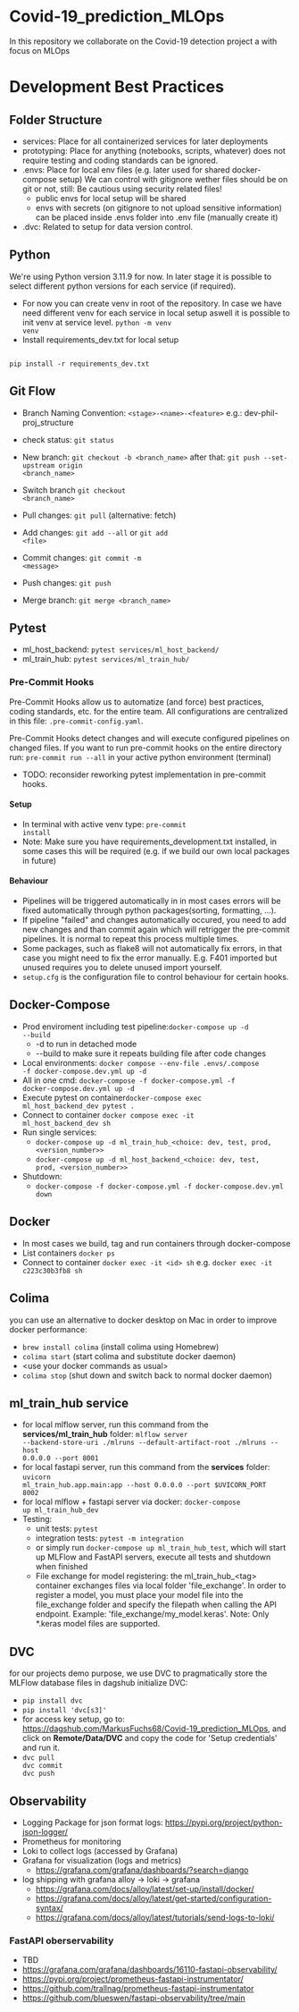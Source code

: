 # Covid-19_prediction_MLOps

In this repository we collaborate on the Covid-19 detection project a with focus on MLOps

# Development Best Practices

## Folder Structure
- services: Place for all containerized services for later deployments
- prototyping: Place for anything (notebooks, scripts, whatever) does not require testing and coding standards can be ignored.
- .envs: Place for local env files (e.g. later used for shared docker-compose setup) We can control with gitignore wether files should be on git or not, still: Be cautious using security related files!
  * public envs for local setup will be shared
  * envs with secrets (on gitignore to not upload sensitive information) can be placed inside .envs folder into .env file (manually create it)
- .dvc: Related to setup for data version control.

## Python
We're using Python version 3.11.9 for now.
In later stage it is possible to select different python versions for each service (if required).

- For now you can create venv in root of the repository. In case we have need different venv for each service in local setup aswell it is possible to init venv at service level. <code>python -m venv venv</code>
- Install requirements_dev.txt for local setup
<code>
pip install -r requirements_dev.txt
</code>

## Git Flow

- Branch Naming Convention: <code>\<stage>-\<name>-\<feature></code> e.g.: dev-phil-proj_structure

- check status: <code>git status</code>
- New branch: <code>git checkout -b \<branch_name\></code> after that: <code>git push --set-upstream origin \<branch_name\></code>
- Switch branch <code>git checkout \<branch_name\></code>
- Pull changes: <code>git pull</code> (alternative: fetch)
- Add changes: <code>git add --all</code> or <code>git add \<file\></code>
- Commit changes: <code>git commit -m \<message\></code>
- Push changes: <code>git push</code>
- Merge branch: <code>git merge \<branch_name\></code>

## Pytest
- ml_host_backend: <code>pytest services/ml_host_backend/</code>
- ml_train_hub: <code>pytest services/ml_train_hub/</code>

### Pre-Commit Hooks
Pre-Commit Hooks allow us to automatize (and force) best practices, coding standards, etc. for the entire team. All configurations are centralized in this file: <code>.pre-commit-config.yaml</code>.

Pre-Commit Hooks detect changes and will execute configured pipelines on changed files. If you want to run pre-commit hooks on the entire directory run: <code>pre-commit run --all</code> in your active python environment (terminal)

- TODO: reconsider reworking pytest implementation in pre-commit hooks.

#### Setup
- In terminal with active venv type: <code>pre-commit install</code>
- Note: Make sure you have requirements_development.txt installed, in some cases this will be required (e.g. if we build our own local packages in future)

#### Behaviour
- Pipelines will be triggered automatically in in most cases errors will be fixed automatically through python packages(sorting, formatting, ...).
- If pipeline "failed" and changes automatically occured, you need to add new changes and than commit again which will retrigger the pre-commit pipelines. It is normal to repeat this process multiple times.
- Some packages, such as flake8 will not automatically fix errors, in that case you might need to fix the error manually. E.g. F401 imported but unused requires you to delete unused import yourself.
- <code>setup.cfg</code> is the configuration file to control behaviour for certain hooks.

## Docker-Compose
- Prod enviroment including test pipeline:<code>docker-compose up -d --build</code>
  * -d to run in detached mode
  * --build to make sure it repeats building file after code changes
- Local environments: <code>docker compose --env-file .envs/.compose -f docker-compose.dev.yml up -d</code>
- All in one cmd: <code>docker-compose -f docker-compose.yml -f docker-compose.dev.yml up -d</code>
- Execute pytest on container<code>docker-compose exec ml_host_backend_dev pytest .</code>
- Connect to container <code>docker compose exec -it ml_host_backend_dev sh</code>
- Run single services:
  * <code>docker-compose up -d ml_train_hub_\<choice: dev, test, prod, <version_number>></code>
  * <code>docker-compose up -d ml_host_backend_\<choice: dev, test, prod, <version_number>></code>
- Shutdown:
  * <code>docker-compose -f docker-compose.yml -f docker-compose.dev.yml down</code>

## Docker
- In most cases we build, tag and run containers through docker-compose
- List containers <code>docker ps</code>
- Connect to container <code>docker exec -it \<id\> sh</code> e.g. <code>docker exec -it c223c30b3fb8 sh</code>

## Colima
you can use an alternative to docker desktop on Mac in order to improve docker performance:
- <code>brew install colima</code> (install colima using Homebrew)
- <code>colima start</code> (start colima and substitute docker daemon)
- \<use your docker commands as usual>
- <code>colima stop</code> (shut down and switch back to normal docker daemon)

## ml_train_hub service
- for local mlflow server, run this command from the **services/ml_train_hub** folder: <code>mlflow server --backend-store-uri ./mlruns --default-artifact-root ./mlruns --host 0.0.0.0 --port 8001</code>
- for local fastapi server, run this command from the **services** folder: <code>uvicorn ml_train_hub.app.main:app --host 0.0.0.0 --port $UVICORN_PORT 8002</code>
- for local mlflow + fastapi server via docker: <code>docker-compose up ml_train_hub_dev</code>
- Testing:
  - unit tests: <code>pytest</code>
  - integration tests: <code>pytest -m integration</code>
  - or simply run <code>docker-compose up ml_train_hub_test</code>, which will start up MLFlow and FastAPI servers, execute all tests and shutdown when finished
  - File exchange for model registering: the ml_train_hub_\<tag> container exchanges files via local folder 'file_exchange'. In order to register a model, you must place your model file into the file_exchange folder and specify the filepath when calling the API endpoint. Example: 'file_exchange/my_model.keras'. Note: Only *.keras model files are supported.

## DVC
for our projects demo purpose, we use DVC to pragmatically store the MLFlow database files in dagshub
initialize DVC:
- <code>pip install dvc</code>
- <code>pip install 'dvc[s3]'</code>
- for access key setup, go to: https://dagshub.com/MarkusFuchs68/Covid-19_prediction_MLOps, and click on **Remote/Data/DVC** and copy the code for 'Setup credentials' and run it.
- <code>dvc pull<br>dvc commit<br>dvc push</code>

## Observability
- Logging Package for json format logs: https://pypi.org/project/python-json-logger/
- Prometheus for monitoring
- Loki to collect logs (accessed by Grafana)
- Grafana for visualization (logs and metrics)
  - https://grafana.com/grafana/dashboards/?search=django
- log shipping with grafana alloy -> loki -> grafana
  - https://grafana.com/docs/alloy/latest/set-up/install/docker/
  - https://grafana.com/docs/alloy/latest/get-started/configuration-syntax/
  - https://grafana.com/docs/alloy/latest/tutorials/send-logs-to-loki/


### FastAPI oberservability
- TBD
- https://grafana.com/grafana/dashboards/16110-fastapi-observability/
- https://pypi.org/project/prometheus-fastapi-instrumentator/
- https://github.com/trallnag/prometheus-fastapi-instrumentator
- https://github.com/blueswen/fastapi-observability/tree/main

